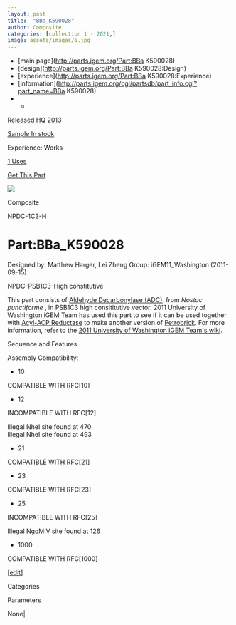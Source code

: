 ```yaml
---
layout: post
title:  "BBa_K590028"
author: Composite
categories: [collection 1 - 2021,] 
image: assets/images/6.jpg
---
```



  * [main page](http://parts.igem.org/Part:BBa K590028)
  * [design](http://parts.igem.org/Part:BBa K590028:Design)
  * [experience](http://parts.igem.org/Part:BBa K590028:Experience)
  * [information](http://parts.igem.org/cgi/partsdb/part_info.cgi?part_name=BBa K590028)
  *   * 

[Released HQ 2013](http://parts.igem.org/Help:Part_Status_Box)

[Sample In stock](http://parts.igem.org/Help:Part_Status_Box)

Experience: Works

[1 Uses](http://parts.igem.org/partsdb/uses.cgi?part=BBa_K590028)

[ Get This Part](http://parts.igem.org/partsdb/get_part.cgi?part=BBa_K590028)

![](http://parts.igem.org/images/partbypart/icon_composite.png)

Composite

NPDC-1C3-H

# Part:BBa_K590028

Designed by: Matthew Harger, Lei Zheng   Group: iGEM11_Washington
(2011-09-15)

NPDC-PSB1C3-High constitutive

This part consists of [Aldehyde Decarbonylase
(ADC)](http://parts.igem.org/wiki/index.php?title=Part:BBa_K590033), from
_Nostoc punctiforme_ , in PSB1C3 high consititutive vector. 2011 University of
Washington iGEM Team has used this part to see if it can be used together with
[Acyl-ACP
Reductase](http://parts.igem.org/wiki/index.php?title=Part:BBa_K590032) to
make another version of
[Petrobrick](http://parts.igem.org/wiki/index.php?title=Part:BBa_K590025). For
more information, refer to the [2011 University of Washington iGEM Team's
wiki](http://2011.igem.org/Team:Washington).

Sequence and Features

  

Assembly Compatibility:

  * 10

COMPATIBLE WITH RFC[10]

  * 12

INCOMPATIBLE WITH RFC[12]

Illegal NheI site found at 470  
Illegal NheI site found at 493  

  * 21

COMPATIBLE WITH RFC[21]

  * 23

COMPATIBLE WITH RFC[23]

  * 25

INCOMPATIBLE WITH RFC[25]

Illegal NgoMIV site found at 126  

  * 1000

COMPATIBLE WITH RFC[1000]

  

[[edit](http://parts.igem.org/partsdb/part_info.cgi?part_name=BBa_K590028)]

Categories

Parameters

None|


